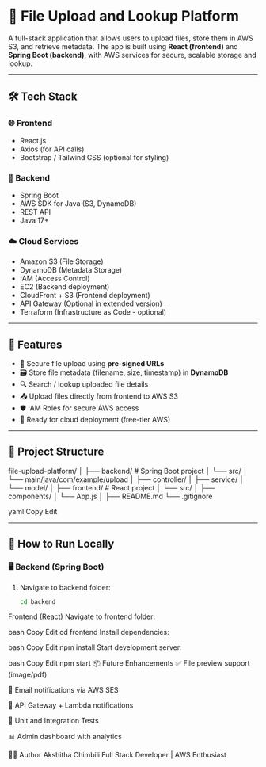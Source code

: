# 📁 File Upload and Lookup Platform

A full-stack application that allows users to upload files, store them in AWS S3, and retrieve metadata. The app is built using **React (frontend)** and **Spring Boot (backend)**, with AWS services for secure, scalable storage and lookup.

---

## 🛠 Tech Stack

### 🌐 Frontend
- React.js
- Axios (for API calls)
- Bootstrap / Tailwind CSS (optional for styling)

### 🔧 Backend
- Spring Boot
- AWS SDK for Java (S3, DynamoDB)
- REST API
- Java 17+

### ☁️ Cloud Services
- Amazon S3 (File Storage)
- DynamoDB (Metadata Storage)
- IAM (Access Control)
- EC2 (Backend deployment)
- CloudFront + S3 (Frontend deployment)
- API Gateway (Optional in extended version)
- Terraform (Infrastructure as Code - optional)

---

## 🧰 Features

- 🔐 Secure file upload using **pre-signed URLs**
- 🗃 Store file metadata (filename, size, timestamp) in **DynamoDB**
- 🔍 Search / lookup uploaded file details
- 📤 Upload files directly from frontend to AWS S3
- 🛡 IAM Roles for secure AWS access
- 🚀 Ready for cloud deployment (free-tier AWS)

---

## 📁 Project Structure

file-upload-platform/
│
├── backend/ # Spring Boot project
│ └── src/
│ └── main/java/com/example/upload
│ ├── controller/
│ ├── service/
│ └── model/
│
├── frontend/ # React project
│ └── src/
│ ├── components/
│ └── App.js
│
├── README.md
└── .gitignore

yaml
Copy
Edit


---

## 🚀 How to Run Locally

### 🖥 Backend (Spring Boot)

1. Navigate to backend folder:
   ```bash
   cd backend

Frontend (React)
Navigate to frontend folder:

bash
Copy
Edit
cd frontend
Install dependencies:

bash
Copy
Edit
npm install
Start development server:

bash
Copy
Edit
npm start
📦 Future Enhancements
✅ File preview support (image/pdf)

📧 Email notifications via AWS SES

📜 API Gateway + Lambda notifications

🧪 Unit and Integration Tests

📊 Admin dashboard with analytics

🙋‍♀️ Author
Akshitha Chimbili
Full Stack Developer | AWS Enthusiast
